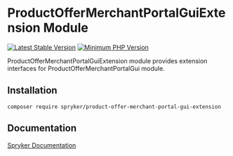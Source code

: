 # ProductOfferMerchantPortalGuiExtension Module
[![Latest Stable Version](https://poser.pugx.org/spryker/product-offer-merchant-portal-gui-extension/v/stable.svg)](https://packagist.org/packages/spryker/product-offer-merchant-portal-gui-extension)
[![Minimum PHP Version](https://img.shields.io/badge/php-%3E%3D%208.0-8892BF.svg)](https://php.net/)

ProductOfferMerchantPortalGuiExtension module provides extension interfaces for ProductOfferMerchantPortalGui module.

## Installation

```
composer require spryker/product-offer-merchant-portal-gui-extension
```

## Documentation

[Spryker Documentation](https://docs.spryker.com)
